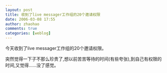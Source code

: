 ```yaml
---
layout: post
title: 收到了live messager工作组的20个邀请权限
date: 2006-03-08 17:55
author: zhaohao
comments: true
categories: [weblog]
---
```

今天收到了live messager工作组的20个邀请权限。   

突然觉得一下子不那么珍贵了,想以前苦苦等待的时间(有些夸张),到自己有权限的时间,又觉得……没了感觉。   